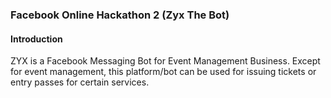 ### Facebook Online Hackathon 2 (Zyx The Bot)

#### Introduction

ZYX is a Facebook Messaging Bot for Event Management Business. Except for event management, this platform/bot can be used for issuing tickets or entry passes for certain services.

